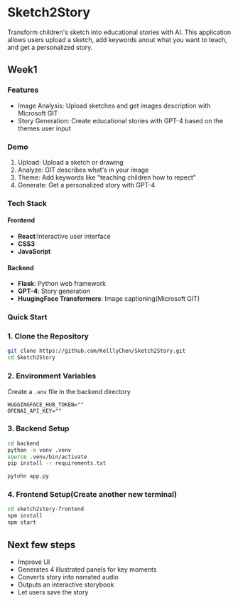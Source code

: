 # Sketch2Story
Transform children's sketch into educational stories with AI. This application allows users upload a sketch, add keywords anout what you want to teach, and get a personalized story.
## Week1
### Features
- Image Analysis: Upload sketches and get images description with Microsoft GIT
- Story Generation: Create educational stories with GPT-4 based on the themes user input
### Demo
1. Upload: Upload a sketch or drawing
2. Analyze: GIT describes what's in your image
3. Theme: Add keywords like "teaching children how to repect"
4. Generate: Get a personalized story with GPT-4

### Tech Stack
#### Frontend
- **React**:Interactive user interface
- **CSS3**
- **JavaScript**
#### Backend
- **Flask**: Python web framework
- **GPT-4**: Story generation
- **HuugingFace Transformers**: Image captioning(Microsoft GIT)

### Quick Start
### 1. Clone the Repository
```bash
git clone https://github.com/KelllyChen/Sketch2Story.git
cd Sketch2Story
```

### 2. Environment Variables
Create a `.env` file in the backend directory
```.env
HUGGINGFACE_HUB_TOKEN=""
OPENAI_API_KEY=""
```

### 3. Backend Setup
```bash
cd backend
python -m venv .venv
source .venv/bin/activate
pip install -r requirements.txt
```
```bash
pytohn app.py
```

### 4. Frontend Setup(Create another new terminal)
```bash
cd sketch2story-frontend
npm install
npm start
```

## Next few steps
- Improve UI
- Generates 4 illustrated panels for key moments
- Converts story into narrated audio
- Outputs an interactive storybook
- Let users save the story





